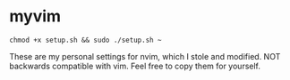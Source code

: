 # myvim

```
chmod +x setup.sh && sudo ./setup.sh ~
```

These are my personal settings for nvim, which I stole and modified.
NOT backwards compatible with vim.
Feel free to copy them for yourself.
